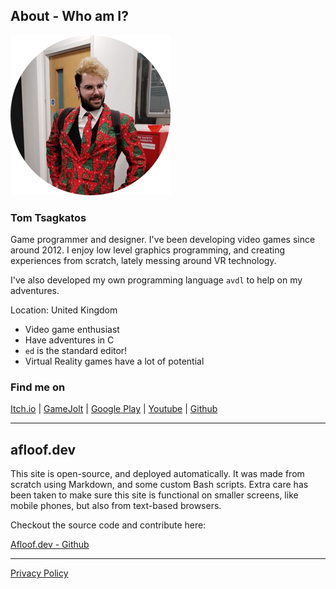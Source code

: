## About - Who am I?

![Tom Tsagkatos icon](/images/icon_tomtsagk.png "Yup, that's me!")

### Tom Tsagkatos

Game programmer and designer. I've been developing video games since around 2012.
I enjoy low level graphics programming, and creating experiences from scratch,
lately messing around VR technology.

I've also developed my own programming language `avdl` to help on my adventures.

Location: United Kingdom<br>

* Video game enthusiast
* Have adventures in C
* `ed` is the standard editor!
* Virtual Reality games have a lot of potential

### Find me on

<a class="button" href="https://afloofdev.itch.io/">Itch.io</a> |
<a class="button" href="https://gamejolt.com/@afloofdev">GameJolt</a> |
<a class="button" href="https://play.google.com/store/apps/dev?id=7077678189868052042">Google Play</a> |
<a class="button" href="https://www.youtube.com/channel/UCEke8kAp4XhodcnM9HIK2Sw">Youtube</a> |
<a class="button" href="https://github.com/tomtsagk">Github</a>
<!--<a class="button" href="https://store.steampowered.com/developer/afloofdev/">Steam</a>-->

---

## afloof.dev

This site is open-source, and deployed automatically. It was made from scratch using Markdown, and some custom
Bash scripts. Extra care has been taken to make sure this site is functional on smaller screens, like mobile phones,
but also from text-based browsers.

Checkout the source code and contribute here:

<a class="button" href="https://github.com/tomtsagk/afloof.dev">Afloof.dev - Github</a>

---

<a class="menu" href="/privacy_policy">Privacy Policy</a>
